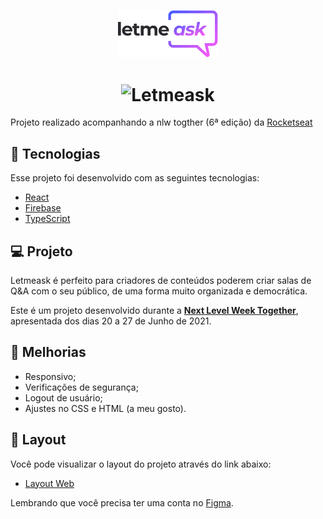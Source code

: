 <p align="center">
  <img alt="Letmeask" src="github/logo.svg" width="160px">
</p>

<h1 align="center">
    <img alt="Letmeask" src="github/cover.svg" style="max-width: 100%;" />
</h1>

Projeto realizado acompanhando a nlw togther (6ª edição) da [Rocketseat](https://www.rocketseat.com.br/)

## 🧪 Tecnologias

Esse projeto foi desenvolvido com as seguintes tecnologias:

- [React](https://reactjs.org)
- [Firebase](https://firebase.google.com/)
- [TypeScript](https://www.typescriptlang.org/)

## 💻 Projeto

Letmeask é perfeito para criadores de conteúdos poderem criar salas de Q&A com o seu público, de uma forma muito organizada e democrática. 

Este é um projeto desenvolvido durante a **[Next Level Week Together](https://nextlevelweek.com/)**, apresentada dos dias 20 a 27 de Junho de 2021.

## 🚀 Melhorias

- Responsivo;
- Verificações de segurança;
- Logout de usuário;
- Ajustes no CSS e HTML (a meu gosto).

## 🔖 Layout

Você pode visualizar o layout do projeto através do link abaixo:

- [Layout Web](https://www.figma.com/community/file/1009824839797878169) 

Lembrando que você precisa ter uma conta no [Figma](http://figma.com/).